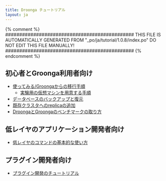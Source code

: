 ```yaml
---
title: Droonga チュートリアル
layout: ja
---
```


{% comment %}
##############################################
  THIS FILE IS AUTOMATICALLY GENERATED FROM
  "_po/ja/tutorial/1.0.8/index.po"
  DO NOT EDIT THIS FILE MANUALLY!
##############################################
{% endcomment %}


## 初心者とGroonga利用者向け

 * [使ってみる/Groongaからの移行手順](groonga/)
   * [実験用の仮想マシンを用意する手順](virtual-machines-for-experiments/)
 * [データベースのバックアップと復元](dump-restore/)
 * [既存クラスタへのreplicaの追加](add-replica/)
 * [DroongaとGroongaのベンチマークの取り方](benchmark/)

## 低レイヤのアプリケーション開発者向け

 * [低レイヤのコマンドの基本的な使い方](basic/)

## プラグイン開発者向け

 * [プラグイン開発のチュートリアル](plugin-development/)


